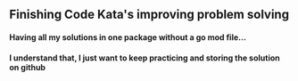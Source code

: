 ## Finishing Code Kata's improving problem solving


#### Having all my solutions in one package without a go mod file...
#### I understand that, I just want to keep practicing and storing the solution on github